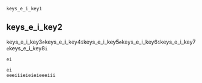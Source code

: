 ```ngMeta
keys_e_i_key1
```
## keys_e_i_key2
keys_e_i_key3`e`keys_e_i_key4`i`keys_e_i_key5`e`keys_e_i_key6`i`keys_e_i_key7`e`keys_e_i_key8`i`


```trytyping
ei
```
```practicetyping
ei
eeeiiieieieieeeiii
```

